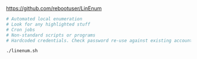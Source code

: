 https://github.com/rebootuser/LinEnum

```bash
# Automated local enumeration
# Look for any highlighted stuff
# Cron jobs
# Non-standard scripts or programs
# Hardcoded credentials. Check password re-use against existing accounts

./linenum.sh
```

